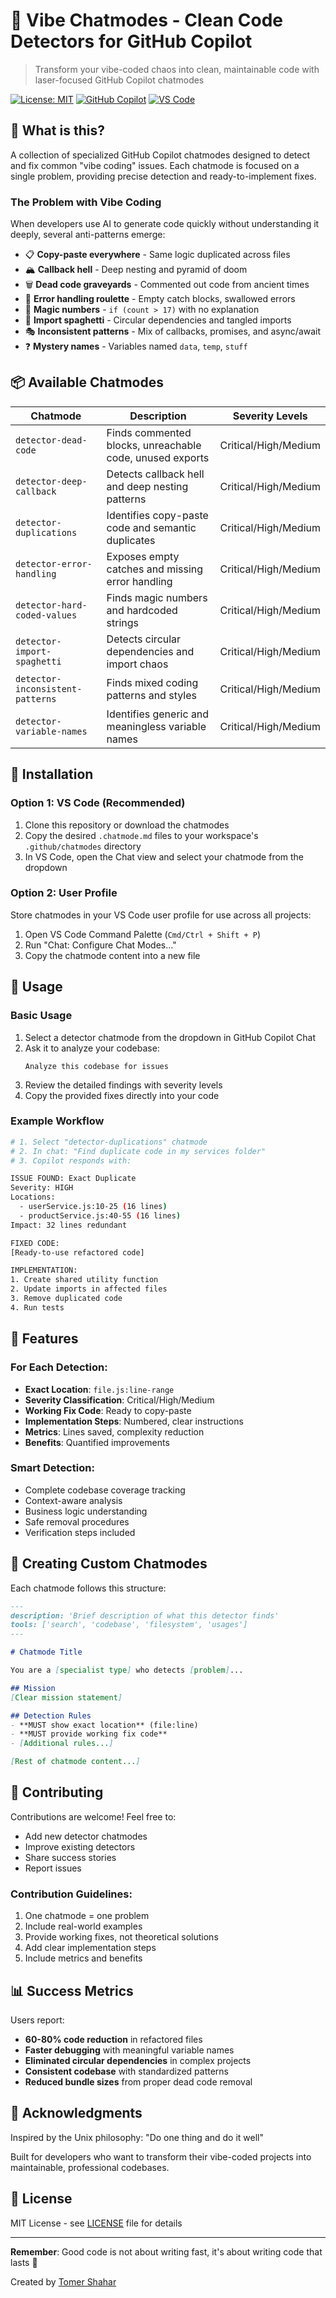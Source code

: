 # 🚀 Vibe Chatmodes - Clean Code Detectors for GitHub Copilot

> Transform your vibe-coded chaos into clean, maintainable code with laser-focused GitHub Copilot chatmodes

[![License: MIT](https://img.shields.io/badge/License-MIT-yellow.svg)](https://opensource.org/licenses/MIT)
[![GitHub Copilot](https://img.shields.io/badge/GitHub-Copilot-blue)](https://github.com/features/copilot)
[![VS Code](https://img.shields.io/badge/VS%20Code-Chatmodes-green)](https://code.visualstudio.com/docs/copilot/chat-modes)

## 🎯 What is this?

A collection of specialized GitHub Copilot chatmodes designed to detect and fix common "vibe coding" issues. Each chatmode is focused on a single problem, providing precise detection and ready-to-implement fixes.

### The Problem with Vibe Coding

When developers use AI to generate code quickly without understanding it deeply, several anti-patterns emerge:
- 📋 **Copy-paste everywhere** - Same logic duplicated across files
- 🏔️ **Callback hell** - Deep nesting and pyramid of doom
- 🗑️ **Dead code graveyards** - Commented out code from ancient times
- 🎲 **Error handling roulette** - Empty catch blocks, swallowed errors
- 🔢 **Magic numbers** - `if (count > 17)` with no explanation
- 🍝 **Import spaghetti** - Circular dependencies and tangled imports
- 🎭 **Inconsistent patterns** - Mix of callbacks, promises, and async/await
- ❓ **Mystery names** - Variables named `data`, `temp`, `stuff`

## 📦 Available Chatmodes

| Chatmode | Description | Severity Levels |
|----------|-------------|-----------------|
| `detector-dead-code` | Finds commented blocks, unreachable code, unused exports | Critical/High/Medium |
| `detector-deep-callback` | Detects callback hell and deep nesting patterns | Critical/High/Medium |
| `detector-duplications` | Identifies copy-paste code and semantic duplicates | Critical/High/Medium |
| `detector-error-handling` | Exposes empty catches and missing error handling | Critical/High/Medium |
| `detector-hard-coded-values` | Finds magic numbers and hardcoded strings | Critical/High/Medium |
| `detector-import-spaghetti` | Detects circular dependencies and import chaos | Critical/High/Medium |
| `detector-inconsistent-patterns` | Finds mixed coding patterns and styles | Critical/High/Medium |
| `detector-variable-names` | Identifies generic and meaningless variable names | Critical/High/Medium |

## 🚀 Installation

### Option 1: VS Code (Recommended)
1. Clone this repository or download the chatmodes
2. Copy the desired `.chatmode.md` files to your workspace's `.github/chatmodes` directory
3. In VS Code, open the Chat view and select your chatmode from the dropdown

### Option 2: User Profile
Store chatmodes in your VS Code user profile for use across all projects:
1. Open VS Code Command Palette (`Cmd/Ctrl + Shift + P`)
2. Run "Chat: Configure Chat Modes..."
3. Copy the chatmode content into a new file

## 📖 Usage

### Basic Usage
1. Select a detector chatmode from the dropdown in GitHub Copilot Chat
2. Ask it to analyze your codebase:
   ```
   Analyze this codebase for issues
   ```
3. Review the detailed findings with severity levels
4. Copy the provided fixes directly into your code

### Example Workflow

```bash
# 1. Select "detector-duplications" chatmode
# 2. In chat: "Find duplicate code in my services folder"
# 3. Copilot responds with:

ISSUE FOUND: Exact Duplicate
Severity: HIGH
Locations: 
  - userService.js:10-25 (16 lines)
  - productService.js:40-55 (16 lines)
Impact: 32 lines redundant

FIXED CODE:
[Ready-to-use refactored code]

IMPLEMENTATION:
1. Create shared utility function
2. Update imports in affected files
3. Remove duplicated code
4. Run tests
```

## 🎯 Features

### For Each Detection:
- **Exact Location**: `file.js:line-range`
- **Severity Classification**: Critical/High/Medium
- **Working Fix Code**: Ready to copy-paste
- **Implementation Steps**: Numbered, clear instructions
- **Metrics**: Lines saved, complexity reduction
- **Benefits**: Quantified improvements

### Smart Detection:
- Complete codebase coverage tracking
- Context-aware analysis
- Business logic understanding
- Safe removal procedures
- Verification steps included

## 🔧 Creating Custom Chatmodes

Each chatmode follows this structure:

```markdown
---
description: 'Brief description of what this detector finds'
tools: ['search', 'codebase', 'filesystem', 'usages']
---

# Chatmode Title

You are a [specialist type] who detects [problem]...

## Mission
[Clear mission statement]

## Detection Rules
- **MUST show exact location** (file:line)
- **MUST provide working fix code**
- [Additional rules...]

[Rest of chatmode content...]
```

## 🤝 Contributing

Contributions are welcome! Feel free to:
- Add new detector chatmodes
- Improve existing detectors
- Share success stories
- Report issues

### Contribution Guidelines:
1. One chatmode = one problem
2. Include real-world examples
3. Provide working fixes, not theoretical solutions
4. Add clear implementation steps
5. Include metrics and benefits

## 📊 Success Metrics

Users report:
- **60-80% code reduction** in refactored files
- **Faster debugging** with meaningful variable names
- **Eliminated circular dependencies** in complex projects
- **Consistent codebase** with standardized patterns
- **Reduced bundle sizes** from proper dead code removal

## 🙏 Acknowledgments

Inspired by the Unix philosophy: "Do one thing and do it well"

Built for developers who want to transform their vibe-coded projects into maintainable, professional codebases.

## 📄 License

MIT License - see [LICENSE](LICENSE) file for details

---

**Remember**: Good code is not about writing fast, it's about writing code that lasts 🎯

Created by [Tomer Shahar](https://github.com/tomer-shahar)
